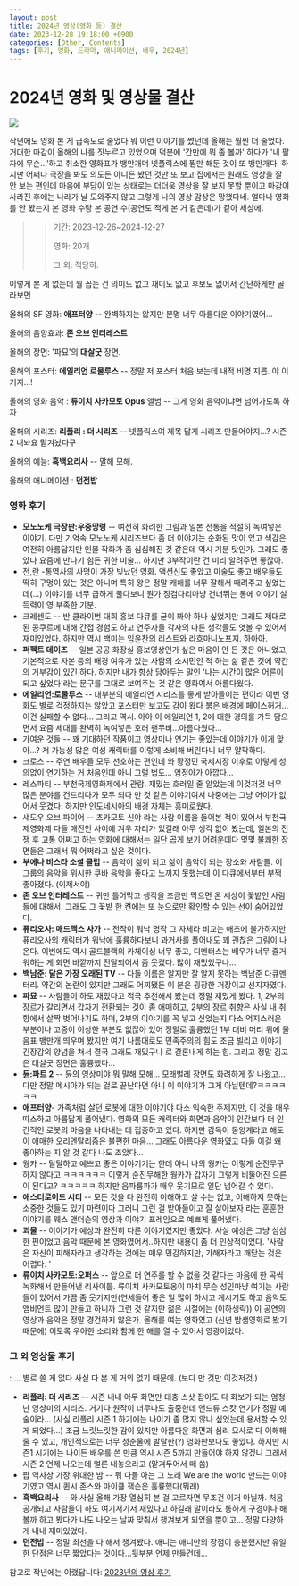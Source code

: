 ```yaml
---
layout: post
title: 2024년 영상(영화 등) 결산
date: 2023-12-28 19:18:00 +0900
categories: [Other, Contents]
tags: [후기, 영화, 드라마, 애니메이션, 배우, 2024년]
---
```

2024년 영화 및 영상물 결산
=================

[![](https://cojette.wordpress.com/wp-content/uploads/2024/12/image-1.png?w=719)](https://cojette.wordpress.com/wp-content/uploads/2024/12/image-1.png)

작년에도 영화 본 게 급속도로 줄었다 뭐 이런 이야기를 썼던데 올해는 훨씬 더 줄었다. 거대한 마감이 올해의 나를 짓누르고 있었으며 덕분에 '간만에 뭐 좀 볼까' 하다가 '내 팔자에 무슨...'하고 취소한 영화표가 뱅만개며 넷플릭스에 찜만 해둔 것이 또 뱅만개다. 하지만 어쩌다 극장을 봐도 의도든 아니든 봤던 것만 또 보고 집에서는 원래도 영상을 잘 안 보는 편인데 마음에 부담이 있는 상태로는 더더욱 영상을 잘 보지 못할 뿐이고 마감이 사라진 후에는 나라가 날 도와주지 않고 그렇게 나의 영상 감상은 망했다네. 얼마나 영화를 안 봤는지 본 영화 수랑 본 공연 수(공연도 적게 본 거 같은데)가 같아 세상에.

> > 기간: 2023-12-26~2024-12-27
> >
> > 영화: 20개
> >
> > 그 외: 적당히.

이렇게 본 게 없는데 뭘 꼽는 건 의미도 없고 재미도 없고 후보도 없어서 간단하게만 골라보면

올해의 SF 영화: **애프터양** -- 완벽하지는 않지만 분명 너무 아름다운 이야기였어...

올해의 음향효과: **존 오브 인터레스트**

올해의 장면: '파묘'의 **대살굿** 장면.

올해의 포스터: **에일리언 로물루스** -- 정말 저 포스터 처음 보는데 내적 비명 지름. 야 이거지...!

올해의 영화 음악 : **류이치 사카모토 Opus** 앨범 -- 그게 영화 음악이냐면 넘어가도록 하자

올해의 시리즈: **리플리 : 더 시리즈** -- 넷플릭스여 제목 답게 시리즈 만들어야지...? 시즌 2 내놔요 맡겨놨다구

올해의 예능: **흑백요리사** -- 말해 모해.

올해의 애니메이션 : **던전밥**

### 영화 후기

-   **모노노케 극장판:우중망령** -- 여전히 화려한 그림과 일본 전통을 적절히 녹여넣은 이야기. 다만 기억속 모노노케 시리즈보다 좀 더 이야기는 순화된 맛이 있고 색감은 여전히 아름답지만 인물 작화가 좀 심심해진 것 같은데 역시 기분 탓인가. 그래도 좋았다 요즘에 만나기 힘든 귀한 미술... 하지만 3부작이란 건 미리 알려주면 좋잖아.
-   전,란 -통역사의 사명이 가장 빛났던 영화. 액션신도 좋았고 미술도 좋고 배우들도 딱히 구멍이 있는 것은 아니며 특히 왕은 정말 캐해를 너무 잘해서 때려주고 싶었는데(...) 이야기를 너무 급하게 풀다보니 뭔가 징검다리마냥 건너뛰는 통에 이야기 설득력이 영 부족한 기분.
-   크레센도 -- 반 클라이번 대회 홍보 다큐를 굳이 봐야 하나 싶었지만 그래도 제대로 된 콩쿠르에 대해 간접 경험도 하고 연주자들 각자의 다른 생각들도 엿볼 수 있어서 재미있었다. 하지만 역시 백미는 임윤찬의 리스트와 라흐마니노프지. 하아아.
-   **퍼펙트 데이즈** -- 일본 공공 화장실 홍보영상인가 싶은 마음이 안 든 것은 아니었고, 기본적으로 자본 등의 배경 여유가 있는 사람의 소시민인 척 하는 삶 같은 것에 약간의 거부감이 있긴 하다. 하지만 내가 항상 담아두는 말인 '나는 시간이 많은 어른이 되고 싶었다'라는 문구를 그대로 보여주는 것 같은 영화여서 아름다웠다.
-   **에일리언:로물루스** -- 대부분의 에일리언 시리즈를 좋게 받아들이는 편이라 이번 영화도 별로 걱정하지는 않았고 포스터만 보고도 감이 왔다 붉은 배경에 페이스허거...이건 실패할 수 없다... 그리고 역시. 아아 이 에일리언 1, 2에 대한 경의를 가득 담으면서 요즘 세대를 완벽히 녹여넣은 호러 팬무비...아름다웠다...
-   가여운 것들 -- 꽤 기대하던 작품이고 영상미나 연기는 좋았는데 이야기가 이게 맞아...? 저 가능성 많은 여성 캐릭터를 이렇게 소비해 버린다니 너무 얄팍하다.
-   크로스 -- 주연 배우들 모두 선호하는 편인데 와 황정민 국제시장 이후로 이렇게 성의없이 연기하는 거 처음인데 아니 그럴 법도... 염정아가 아깝다...
-   레스파티 -- 부천국제영화제에서 관람. 재밌는 호러일 줄 알았는데 이것저것 너무 많은 분야를 건드리다가 모두 되다 만 것 같은 이야기여서 나중에는 그냥 어이가 없어서 웃겼다. 하지만 인도네시아의 배경 자체는 흥미로웠다.
-   섀도우 오브 파이어 -- 츠카모토 신야 라는 사람 이름을 들어본 적이 있어서 부천국제영화제 다들 매진인 사이에 겨우 자리가 있길래 아무 생각 없이 봤는데, 일본의 전쟁 후 고통 어쩌고 하는 영화에 대해서는 일단 곱게 보기 어려운데다 몇몇 불쾌한 장면들은 그래서 뭐 어쩌라고 싶은 것이다.
-   **부에나 비스타 소셜 클럽** -- 음악이 삶이 되고 삶이 음악이 되는 장소와 사람들. 이 그룹의 음악을 위시한 쿠바 음악을 좋다고 느끼지 못했는데 이 다큐에서부터 부쩍 좋아졌다. (이제서야)
-   **존 오브 인터레스트** -- 귀만 틀어막고 생각을 조금만 막으면 온 세상이 꽃밭인 사람들에 대해서. 그래도 그 꽃밭 한 켠에는 또 눈으로만 확인할 수 있는 선이 숨어있었다.
-   **퓨리오사: 매드맥스 사가** -- 전작이 워낙 명작 그 자체라 비교는 애초에 불가하지만 퓨리오사의 캐릭터가 워낙에 훌륭하다보니 과거사를 풀어내도 꽤 괜찮은 그림이 나온다. 이번에도 역시 골드블랙의 카체이싱 너무 좋고, 디멘터스는 배우가 너무 즐거워하는 게 화면 바깥까지 전달되어서 좀 웃겼다. 많이 재밌었구나...
-   **백남준: 달은 가장 오래된 TV** -- 다들 이름은 알지만 잘 알지 못하는 백남준 다큐멘터리. 약간의 논란이 있지만 그래도 어찌됐든 이 분은 굉장한 거장이고 선지자였다.
-   **파묘** -- 사람들이 하도 재밌다고 적극 추천해서 봤는데 정말 재밌게 봤다. 1, 2부의 장르가 갈리면서 갑자기 전환되는 것이 좀 애매하고, 2부의 장르 취향은 사실 내 취향에서 살짝 벗어나기도 하며, 2부의 이야기를 꼭 넣고 싶었는지 다소 억지스러운 부분이나 고증이 이상한 부분도 없잖아 있어 정말로 훌륭했던 1부 대비 머리 위에 물음표 뱅만개 띄우며 봤지만 여기 나름대로도 민족주의의 힘도 조금 빌리고 이야기 긴장감의 양념을 쳐서 결국 그래도 재밌구나 로 결론내게 하는 힘. 그리고 정말 김고은 대살굿 장면은 훌륭했다...
-   **듄:파트 2** -- 듄의 영상미야 뭐 말해 모해... 모래벌레 장면도 화려하게 잘 나왔고... 다만 정말 메시아가 되는 걸로 끝난다면 아니 이 이야기가 그게 아닐텐데?ㅋㅋㅋㅋㅋㅋ
-   **애프터양**- 가족처럼 살던 로봇에 대한 이야기야 다소 익숙한 주제지만, 이 것을 매우 따스하고 아름답게 풀어냈다. 영화의 모든 캐릭터와 화면과 음악이 인간보다 더 인간적인 로봇의 마음을 나타내는 데 집중하고 있다. 하지만 감독이 동양계라고 해도 이 애매한 오리엔탈리즘은 불편한 마음... 그래도 아름다운 영화였고 다들 이걸 왜 좋아하는 지 알 것 같다 나도 조았다...
-   웡카 -- 달달하고 예쁘고 좋은 이야기기는 한데 아니 나의 웡카는 이렇게 순진무구하지 않다고 ㅋㅋㅋㅋㅋㅋ 이렇게 순진무해한 웡카가 갑자기 그렇게 비뚤어진 으른이 된다고? ㅋㅋㅋㅋㅋ 하지만 움파룸파가 매우 웃기므로 일단 넘어갈 수 있다.
-   **애스터로이드 시티** -- 모든 것을 다 완전히 이해하고 살 수는 없고, 이해하지 못하는 소중한 것들도 있기 마련이다 그러니 그런 걸 받아들이고 잘 살아보자 라는 훈훈한 이야기를 웨스 앤더슨의 영상과 이야기 프레임으로 예쁘게 풀어냈다.
-   **괴물** -- 이야기가 예상과 완전히 다른 이야기였지만 좋았다. 사실 예상은 그냥 심심한 편이었고 음악 때문에 본 영화였어서..하지만 내용이 좀 더 인상적이었다. '사람은 자신이 피해자라고 생각하는 것에는 매우 민감하지만, 가해자라고 깨닫는 것은 어렵다. '
-   **류이치 사카모토:오퍼스** -- 앞으로 더 연주를 할 수 없을 것 같다는 마음에 한 곡씩 녹화해서 만들어낸 리사이틀. 류이치 사카모토옹이 마치 무슨 성인마냥 여기는 사람들이 있어서 가끔 좀 웃기지만(연세들어 좋은 일 많이 하시고 계시기도 하고 음악도 앰비언트 많이 만들고 하니까 그런 것 같지만 젊은 시절에는 (이하생략)) 이 공연의 영상과 음악은 정말 경건하지 않은가. 올해를 여는 영화였고 (신년 밤샘영화로 봤기 때문에) 이토록 우아한 소리와 함께 한 해를 열 수 있어서 영광이었다.

### 그 외 영상물 후기

: ... 별로 쓸 게 없다 사실 다 본 게 거의 없기 때문에. (보다 만 것만 이것저것.)

-   **리플리: 더 시리즈** -- 시즌 내내 아무 화면만 대충 스샷 잡아도 다 화보가 되는 엄청난 영상미의 시리즈. 거기다 원작이 너무나도 출중한데 앤드류 스캇 연기가 정말 예술이라... (사실 리플리 시즌 1 하기에는 나이가 좀 많지 않나 싶었는데 용서할 수 있게 되었다...) 조금 느릿느릿한 감이 있지만 아름다운 화면과 심리 묘사로 다 이해해 줄 수 있고, 개인적으로는 너무 청춘물에 발랄한(?) 영화판보다도 좋았다. 하지만 시즌1 시기에는 나이든 배우를 쓴 만큼 역시 시즌 5까지 만들어야 하지 않겠니 그래서 시즌 2 언제 나오는데 얼른 내놓으라고 (맡겨두어서 떼 씀)
-   팝 역사상 가장 위대한 밤 -- 뭐 다들 아는 그 노래 We are the world 만드는 이야기였고 역시 퀸시 존스와 마이클 잭슨은 훌륭했다(뭐래)
-   **흑백요리사** -- 와 사실 올해 가장 열심히 본 걸 고르자면 무조건 이거 아닐까. 처음 공개되고 사람들이 하도 여기저기서 재밌다고 하길래 말이라도 통하게 구경이나 해볼까 하고 봤다가 나도 나오는 날짜 맞춰서 챙겨보게 되었을 뿐이고... 정말 다양하게 내내 재미있었다.
-   **던전밥** -- 정말 최선을 다 해서 챙겨봤다. 애니는 애니만의 장점이 충분했지만 유일한 단점은 너무 짧았다는 것이다...뒷부분 언제 만들건데...

참고로 작년에는 이랬답니다: [2023년의 영상 후기](https://cojette.github.io/posts/movie2023/)
